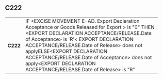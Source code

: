 ## C222
<table>
 <tr>
  <th>
   C222
  </th>
  <td>
   IF &lt;EXCISE MOVEMENT E-AD. Export Declaration Acceptance or Goods Released for Export &gt; is "0"  THEN &lt;EXPORT DECLARATION ACCEPTANCE/RELEASE.Date of Acceptance&gt; is 'R'&lt; EXPORT DECLARATION ACCEPTANCE/RELEASE.Date of Release&gt; does not applyELSE&lt;EXPORT DECLARATION ACCEPTANCE/RELEASE.Date of Acceptance&gt; does not apply&lt;EXPORT DECLARATION ACCEPTANCE/RELEASE.Date of Release&gt; is "R"
  </td>
 </tr>
</table>
